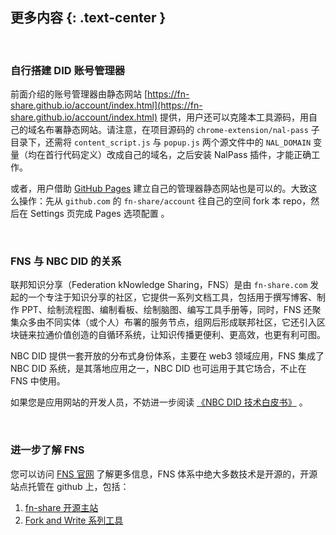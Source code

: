 更多内容 {: .text-center }
---------

&nbsp;

### 自行搭建 DID 账号管理器

前面介绍的账号管理器由静态网站 [https://fn-share.github.io/account/index.html](https://fn-share.github.io/account/index.html) 提供，用户还可以克隆本工具源码，用自己的域名布署静态网站。请注意，在项目源码的 `chrome-extension/nal-pass` 子目录下，还需将 `content_script.js` 与 `popup.js` 两个源文件中的 `NAL_DOMAIN` 变量（均在首行代码定义）改成自己的域名，之后安装 NalPass 插件，才能正确工作。

或者，用户借助 [GitHub Pages](https://pages.github.com/) 建立自己的管理器静态网站也是可以的。大致这么操作：先从 `github.com` 的 `fn-share/account` 往自己的空间 fork 本 repo，然后在 Settings 页完成 Pages 选项配置 。

&nbsp;

### FNS 与 NBC DID 的关系

联邦知识分享（Federation kNowledge Sharing，FNS）是由 `fn-share.com` 发起的一个专注于知识分享的社区，它提供一系列文档工具，包括用于撰写博客、制作 PPT、绘制流程图、编制看板、绘制脑图、编写工具手册等，同时，FNS 还聚集众多由不同实体（或个人）布署的服务节点，组网后形成联邦社区，它还引入区块链来拉通价值创造的自循环系统，让知识传播更便利、更高效，也更有利可图。

NBC DID 提供一套开放的分布式身份体系，主要在 web3 领域应用，FNS 集成了 NBC DID 系统，是其落地应用之一，NBC DID 也可运用于其它场合，不止在 FNS 中使用。

如果您是应用网站的开发人员，不妨进一步阅读 [《NBC DID 技术白皮书》](https://fn-share.github.io/nbc-did-whitebook/index.html) 。

&nbsp;

### 进一步了解 FNS

您可以访问 [FNS 官网](https://www.fn-share.com) 了解更多信息，FNS 体系中绝大多数技术是开源的，开源站点托管在 github 上，包括：

1. [fn-share 开源主站](https://github.com/fn-share) 
2. [Fork and Write 系列工具](https://github.com/fnw-tools)
